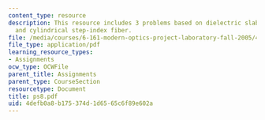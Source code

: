 ```yaml
---
content_type: resource
description: This resource includes 3 problems based on dielectric slab waveguide,
  and cylindrical step-index fiber.
file: /media/courses/6-161-modern-optics-project-laboratory-fall-2005/4defb0a8b175374d1d6565c6f89e602a_ps8.pdf
file_type: application/pdf
learning_resource_types:
- Assignments
ocw_type: OCWFile
parent_title: Assignments
parent_type: CourseSection
resourcetype: Document
title: ps8.pdf
uid: 4defb0a8-b175-374d-1d65-65c6f89e602a
---
```

